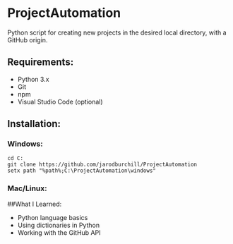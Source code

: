 # ProjectAutomation
Python script for creating new projects in the desired local directory, with a GitHub origin.
## Requirements:
- Python 3.x
- Git
- npm
- Visual Studio Code (optional)
## Installation:
### Windows:
```
cd C:
git clone https://github.com/jarodburchill/ProjectAutomation
setx path "%path%;C:\ProjectAutomation\windows"
```
### Mac/Linux:

##What I Learned:
- Python language basics
- Using dictionaries in Python
- Working with the GitHub API
